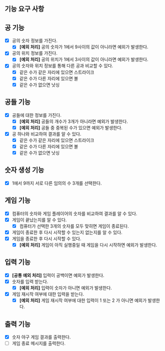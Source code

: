 ## 기능 요구 사항

## 공 기능
- [x] 공의 숫자 정보를 가진다.
    - [x] **[예외 처리]** 공의 숫자가 1에서 9사이의 값이 아니라면 예외가 발생한다.
- [x] 공의 위치 정보를 가진다.
    - [x] **[예외 처리]** 공의 위치가 1에서 3사이의 값이 아니라면 예외가 발생한다.
- [x] 공의 숫자와 위치 정보를 통해 다른 공과 비교할 수 있다.
    - [x] 같은 수가 같은 자리에 있으면 스트라이크
    - [x] 같은 수가 다른 자리에 있으면 볼
    - [x] 같은 수가 없으면 낫싱
  
## 공들 기능
- [x] 공들에 대한 정보를 가진다.
    - [x] **[예외 처리]** 공들의 개수가 3개가 아니라면 예외가 발생한다.
    - [x] **[예외 처리]** 공들 중 중복된 수가 있으면 예외가 발생한다.
- [x] 공 하나와 비교하여 결과를 알 수 있다.
    - [x] 같은 수가 같은 자리에 있으면 스트라이크
    - [x] 같은 수가 다른 자리에 있으면 볼
    - [x] 같은 수가 없으면 낫싱

## 숫자 생성 기능
- [x] 1에서 9까지 서로 다른 임의의 수 3개를 선택한다.

## 게임 기능
- [x] 컴퓨터의 숫자와 게임 플레이어의 숫자를 비교하여 결과를 알 수 있다.
- [x] 게임이 끝났는지를 알 수 있다.
    - [x] 컴퓨터가 선택한 3개의 숫자를 모두 맞히면 게임이 종료된다.
- [x] 게임이 종료한 후 다시 시작할 수 있는지 없는지를 알 수 있다.
- [x] 게임을 종료한 후 다시 시작할 수 있다.
    - [x] **[예외 처리]** 게임이 아직 실행중일 때 게임을 다시 시작하면 예외가 발생한다.

## 입력 기능
- [x] **[공통 예외 처리]** 입력이 공백이면 예외가 발생한다.
- [x] 숫자를 입력 받는다.
    - [x] **[예외 처리]** 입력이 숫자가 아니면 예외가 발생한다.
- [x] 게임 재시작 여부에 대한 입력을 받는다.
    - [x] **[예외 처리]** 게임 재시작 여부에 대한 입력이 1 또는 2 가 아니면 예외가 발생한다.

## 출력 기능
- [x] 숫자 야구 게임 결과를 출력한다.
- [ ] 게임 종료 메시지를 출력한다.